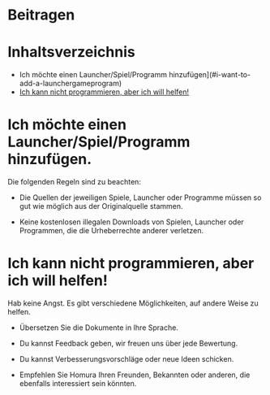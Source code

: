 # Beitragen


# Inhaltsverzeichnis

- Ich möchte einen Launcher/Spiel/Programm hinzufügen](#i-want-to-add-a-launchergameprogram)
- [Ich kann nicht programmieren, aber ich will helfen!](#i-cant-code-but-i-want-to-help)

# Ich möchte einen Launcher/Spiel/Programm hinzufügen.

Die folgenden Regeln sind zu beachten:

- Die Quellen der jeweiligen Spiele, Launcher oder Programme müssen so gut wie möglich aus der Originalquelle stammen.

- Keine kostenlosen illegalen Downloads von Spielen, Launcher oder Programmen, die die Urheberrechte anderer verletzen.

# Ich kann nicht programmieren, aber ich will helfen!

Hab keine Angst. Es gibt verschiedene Möglichkeiten, auf andere Weise zu helfen.

- Übersetzen Sie die Dokumente in Ihre Sprache.

- Du kannst Feedback geben, wir freuen uns über jede Bewertung.

- Du kannst Verbesserungsvorschläge oder neue Ideen schicken.

- Empfehlen Sie Homura Ihren Freunden, Bekannten oder anderen, die ebenfalls interessiert sein könnten.
